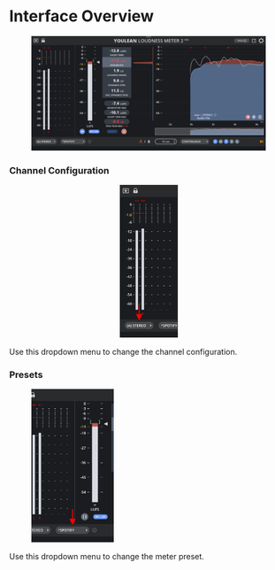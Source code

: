 # Interface Overview

<figure><img src="../.gitbook/assets/Youlean Loudness Meter 2.png" alt=""><figcaption></figcaption></figure>

### Channel Configuration&#x20;

<div align="center">

<figure><img src="../.gitbook/assets/Channel Configuration.png" alt="" width="105"><figcaption></figcaption></figure>

</div>

Use this dropdown menu to change the channel configuration.

### Presets

<figure><img src="../.gitbook/assets/Presets.png" alt="" width="149"><figcaption></figcaption></figure>

Use this dropdown menu to change the meter preset.
